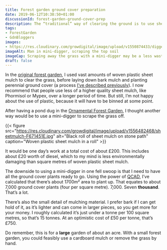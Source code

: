 ```yaml
---
title: Forest garden ground cover preparation
date: 2019-06-12T10:38:50+01:00
discussionId: forest-garden-ground-cover-prep
description: The “traditional” way of clearing the ground is to use sheet mulch. An alternative and possibly less wasteful way is to scrape the ground with a mini-digger.
tags: 
- ForestGarden
- GdnBloggers
images: 
- https://res.cloudinary.com/growdigital/image/upload/v1550874433/digger-11EE9734.jpg
imageAlt: Man in mini-digger, scraping the top soil
imageCap: Scraping away the grass with a mini-digger may be a less wasteful approach
draft: false
---
```


In the [original forest garden](https://www.forestgarden.wales/blog/forest-garden-plan-pgi/), I used vast amounts of woven plastic sheet mulch to clear the grass, before laying down bark mulch and planting perennial ground cover (a process [I’ve described previously](https://www.forestgarden.wales/blog/establish-ground-cover/)). I now recommend that people use less of a higher quality sheet mulch, like Phormisol or Mypex, over a longer period of time. But still, I’m not happy about the use of plastic, because it will have to be binned at some point.

After having a pond dug in the [Ornamental Forest Garden](https://www.forestgarden.wales/blog/introducing-ornamental-maintenance-free-forest-garden/), I thought another way would be to use a mini-digger to scrape the grass off. 

{{< figure src="https://res.cloudinary.com/growdigital/image/upload/v1556482468/sheetmulch-F671451E.jpg" alt="Black roll of sheet mulch on stone path" caption="Woven plastic sheet mulch in a roll" >}}

It would be one day’s work at a total cost of about £200. This includes about £20 worth of diesel, which to my mind is less environmentally damaging than square metres of woven plastic sheet mulch.

The downside to using a mini-digger in one fell swoop is that I need to have all the ground cover plants ready to go. Using the power of [QCAD](https://www.qcad.org), I’ve calculated that there’s about 1700m² area to plant up. That equates to about 7,000 ground cover plants (four per square metre). 7,000. Seven **thousand**. That’s a lot. 

There’s also the small detail of mulching material. I prefer bark if I can get hold of it, as it’s lighter and can come in larger pieces, so you get more for your money. I roughly calculated it’s just under a tonne per 100 square metres, so that’s 15 tonnes. At an optimistic cost of £50 per tonne, that’s £750.

Do remember, this is for a **large** garden of about an acre. With a small forest garden, you could feasibly use a cardboard mulch or remove the grass by hand. 
